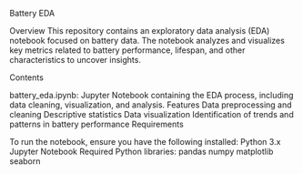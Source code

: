 Battery EDA

Overview
This repository contains an exploratory data analysis (EDA) notebook focused on battery data. The notebook analyzes and visualizes key metrics related to battery performance, lifespan, and other characteristics to uncover insights.

Contents

battery_eda.ipynb: Jupyter Notebook containing the EDA process, including data cleaning, visualization, and analysis.
Features
Data preprocessing and cleaning
Descriptive statistics
Data visualization
Identification of trends and patterns in battery performance
Requirements

To run the notebook, ensure you have the following installed:
Python 3.x
Jupyter Notebook
Required Python libraries:
pandas
numpy
matplotlib
seaborn
